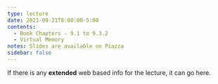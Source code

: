```yaml
---
type: lecture
date: 2021-09-21T8:00:00-5:00
contents:
  - Book Chapters - 9.1 to 9.3.2
  - Virtual Memory
notes: Slides are available on Piazza 
sidebar: false
---
```


If there is any **extended** web based info for the lecture, it can go here.